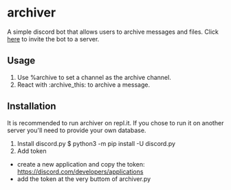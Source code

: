 # archiver
A simple discord bot that allows users to archive messages and files.
Click [here](https://discord.com/oauth2/authorize?client_id=808370491530149928&permissions=1073793088&scope=bot) to invite the bot to a server.

## Usage
1. Use %archive to set a channel as the archive channel.
2. React with :archive_this: to archive a message.

## Installation
It is recommended to run archiver on repl.it. If you chose to run it on another server you'll need to provide your own database.
1. Install discord.py
  $ python3 -m pip install -U discord.py
2. Add token
  - create a new application and copy the token: https://discord.com/developers/applications
  - add the token at the very buttom of archiver.py
